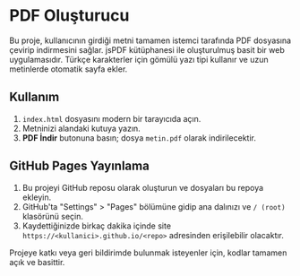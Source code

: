 # PDF Oluşturucu

Bu proje, kullanıcının girdiği metni tamamen istemci tarafında PDF dosyasına çevirip indirmesini sağlar. jsPDF kütüphanesi ile oluşturulmuş basit bir web uygulamasıdır. Türkçe karakterler için gömülü yazı tipi kullanır ve uzun metinlerde otomatik sayfa ekler.

## Kullanım

1. `index.html` dosyasını modern bir tarayıcıda açın.
2. Metninizi alandaki kutuya yazın.
3. **PDF İndir** butonuna basın; dosya `metin.pdf` olarak indirilecektir.

## GitHub Pages Yayınlama

1. Bu projeyi GitHub reposu olarak oluşturun ve dosyaları bu repoya ekleyin.
2. GitHub'ta "Settings" > "Pages" bölümüne gidip ana dalınızı ve `/ (root)` klasörünü seçin.
3. Kaydettiğinizde birkaç dakika içinde site `https://<kullanici>.github.io/<repo>` adresinden erişilebilir olacaktır.

Projeye katkı veya geri bildirimde bulunmak isteyenler için, kodlar tamamen açık ve basittir.
